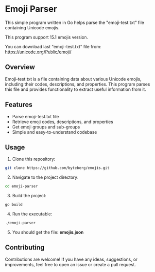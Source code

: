# Emoji Parser

This simple program written in Go helps parse the "emoji-test.txt" file containing Unicode emojis.

This program support 15.1 emojis version.

You can download last "emoji-test.txt" file from: https://unicode.org/Public/emoji/

## Overview

Emoji-test.txt is a file containing data about various Unicode emojis, including their codes, descriptions, and properties. This program parses this file and provides functionality to extract useful information from it.

## Features

- Parse emoji-test.txt file
- Retrieve emoji codes, descriptions, and properties
- Get emoji groups and sub-groups
- Simple and easy-to-understand codebase

## Usage

1. Clone this repository:

```bash
git clone https://github.com/byteberg/emojis.git
```

2. Navigate to the project directory:

```bash
cd emoji-parser
```

3. Build the project:

```bash
go build
```

4. Run the executable:

```bash
./emoji-parser
```

5. You should get the file: **emojis.json**

## Contributing

Contributions are welcome! If you have any ideas, suggestions, or improvements, feel free to open an issue or create a pull request.
